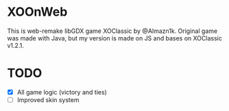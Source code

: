 # XOOnWeb
This is web-remake libGDX game XOClassic by @Almazn1k.
Original game was made with Java, but my version is made on JS and bases on XOClassic v1.2.1.

# TODO
- [x] All game logic (victory and ties)
- [ ] Improved skin system